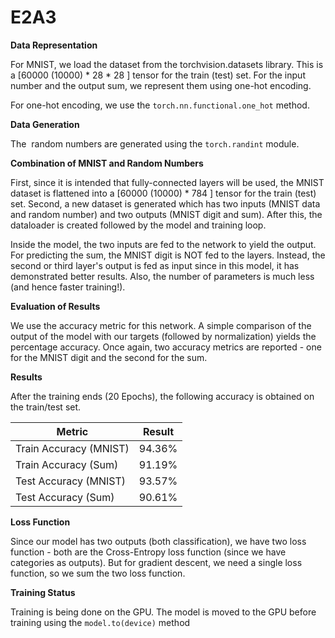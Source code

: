 # E2A3

**Data Representation**

For MNIST, we load the dataset from the torchvision.datasets library. This is a \[60000 (10000) * 28 * 28 \] tensor for the train (test) set. For the input number and the output sum, we represent them using one-hot encoding.

For one-hot encoding, we use the `torch.nn.functional.one_hot` method.

**Data Generation**

The  random numbers are generated using the `torch.randint` module.

**Combination of MNIST and Random Numbers**

First, since it is intended that fully-connected layers will be used, the MNIST dataset is flattened into a \[60000 (10000) * 784 \] tensor for the train (test) set. Second, a new dataset is generated which has two inputs (MNIST data and random number) and two outputs (MNIST digit and sum). After this, the dataloader is created followed by the model and training loop.

Inside the model, the two inputs are fed to the network to yield the output. For predicting the sum, the MNIST digit is NOT fed to the layers. Instead, the second or third layer's output is fed as input since in this model, it has demonstrated better results. Also, the number of parameters is much less (and hence faster training!).

**Evaluation of Results**

We use the accuracy metric for this network. A simple comparison of the output of the model with our targets (followed by normalization) yields the percentage accuracy. Once again, two accuracy metrics are reported - one for the MNIST digit and the second for the sum.

**Results**

After the training ends (20 Epochs), the following accuracy is obtained on the train/test set.


| Metric  | Result |
| ------------- | ------------- |
| Train Accuracy (MNIST)  | 94.36%  |
| Train Accuracy (Sum)  | 91.19%  |
| Test Accuracy (MNIST)  | 93.57%  |
| Test Accuracy (Sum)  | 90.61%  |


**Loss Function**

Since our model has two outputs (both classification), we have two loss function - both are the Cross-Entropy loss function (since we have categories as outputs). But for gradient descent, we need a single loss function, so we sum the two loss function.

**Training Status**

Training is being done on the GPU. The model is moved to the GPU before training using the `model.to(device)` method
